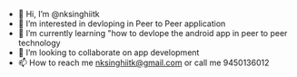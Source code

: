 - 👋 Hi, I’m @nksinghiitk
- 👀 I’m interested in devloping in Peer to Peer application
- 🌱 I’m currently learning "how  to devlope the android app in peer to peer technology
- 💞️ I’m looking to collaborate on app development
- 📫 How to reach me nksinghiitk@gmail.com or call me 9450136012

<!---
nksinghiitk/nksinghiitk is a ✨ special ✨ repository because its `README.md` (this file) appears on your GitHub profile.
You can click the Preview link to take a look at your changes.
--->

